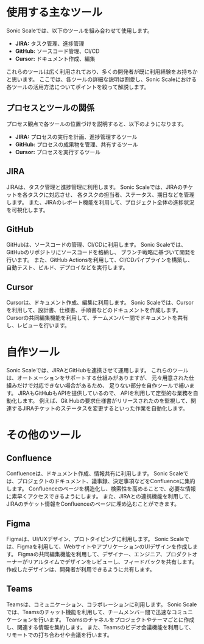 # 使用する主なツール

Sonic Scaleでは、以下のツールを組み合わせて使用します。

- **JIRA:** タスク管理、進捗管理
- **GitHub:** ソースコード管理、CI/CD
- **Cursor:** ドキュメント作成、編集

これらのツールは広く利用されており、多くの開発者が既に利用経験をお持ちかと思います。
ここでは、各ツールの詳細な説明は割愛し、Sonic Scaleにおける各ツールの活用方法についてポイントを絞って解説します。

## プロセスとツールの関係
プロセス観点で各ツールの位置づけを説明すると、以下のようになります。

- **JIRA:** プロセスの実行を計画、進捗管理するツール
- **GitHub:** プロセスの成果物を管理、共有するツール
- **Cursor:** プロセスを実行するツール

## JIRA

JIRAは、タスク管理と進捗管理に利用します。
Sonic Scaleでは、JIRAのチケットを各タスクに対応させ、
各タスクの担当者、ステータス、期日などを管理します。
また、JIRAのレポート機能を利用して、プロジェクト全体の進捗状況を可視化します。

## GitHub

GitHubは、ソースコードの管理、CI/CDに利用します。
Sonic Scaleでは、GitHubのリポジトリにソースコードを格納し、
ブランチ戦略に基づいて開発を行います。
また、GitHub Actionsを利用して、CI/CDパイプラインを構築し、
自動テスト、ビルド、デプロイなどを実行します。

## Cursor

Cursorは、ドキュメント作成、編集に利用します。
Sonic Scaleでは、Cursorを利用して、設計書、仕様書、手順書などのドキュメントを作成します。
Cursorの共同編集機能を利用して、チームメンバー間でドキュメントを共有し、レビューを行います。

# 自作ツール

Sonic Scaleでは、JIRAとGitHubを連携させて運用します。
これらのツールは、オートメーションをサポートする仕組みがありますが、
元々用意された仕組みだけで対応できない場合があるため、
足りない部分を自作ツールで補います。
JIRAもGitHubもAPIを提供しているので、
APIを利用して定型的な業務を自動化します。
例えば、Git Hubの要求仕様書がリリースされたのを監視して、関連するJIRAチケットのステータスを変更するといった作業を自動化します。

# その他のツール

## Confluence

Confluenceは、ドキュメント作成、情報共有に利用します。
Sonic Scaleでは、プロジェクトのドキュメント、議事録、決定事項などをConfluenceに集約します。
Confluenceのページを構造化し、検索性を高めることで、必要な情報に素早くアクセスできるようにします。
また、JIRAとの連携機能を利用して、JIRAのチケット情報をConfluenceのページに埋め込むことができます。

## Figma

Figmaは、UI/UXデザイン、プロトタイピングに利用します。
Sonic Scaleでは、Figmaを利用して、WebサイトやアプリケーションのUIデザインを作成します。
Figmaの共同編集機能を利用して、デザイナー、エンジニア、プロダクトオーナーがリアルタイムでデザインをレビューし、フィードバックを共有します。
作成したデザインは、開発者が利用できるように共有します。

## Teams

Teamsは、コミュニケーション、コラボレーションに利用します。
Sonic Scaleでは、Teamsのチャット機能を利用して、チームメンバー間で迅速なコミュニケーションを行います。
Teamsのチャネルをプロジェクトやテーマごとに作成し、関連する情報を集約します。
また、Teamsのビデオ会議機能を利用して、リモートでの打ち合わせや会議を行います。
